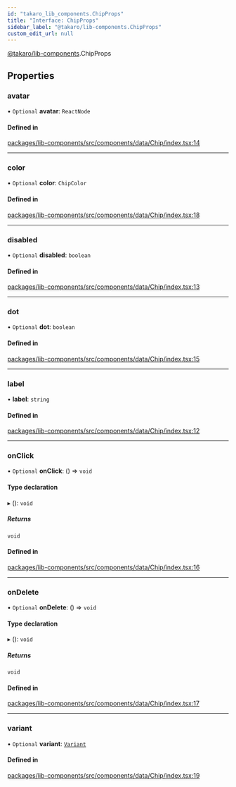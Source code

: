 ```yaml
---
id: "takaro_lib_components.ChipProps"
title: "Interface: ChipProps"
sidebar_label: "@takaro/lib-components.ChipProps"
custom_edit_url: null
---
```


[@takaro/lib-components](../modules/takaro_lib_components.md).ChipProps

## Properties

### avatar

• `Optional` **avatar**: `ReactNode`

#### Defined in

[packages/lib-components/src/components/data/Chip/index.tsx:14](https://github.com/niekcandaele/Takaro/blob/91fb19b/packages/lib-components/src/components/data/Chip/index.tsx#L14)

___

### color

• `Optional` **color**: `ChipColor`

#### Defined in

[packages/lib-components/src/components/data/Chip/index.tsx:18](https://github.com/niekcandaele/Takaro/blob/91fb19b/packages/lib-components/src/components/data/Chip/index.tsx#L18)

___

### disabled

• `Optional` **disabled**: `boolean`

#### Defined in

[packages/lib-components/src/components/data/Chip/index.tsx:13](https://github.com/niekcandaele/Takaro/blob/91fb19b/packages/lib-components/src/components/data/Chip/index.tsx#L13)

___

### dot

• `Optional` **dot**: `boolean`

#### Defined in

[packages/lib-components/src/components/data/Chip/index.tsx:15](https://github.com/niekcandaele/Takaro/blob/91fb19b/packages/lib-components/src/components/data/Chip/index.tsx#L15)

___

### label

• **label**: `string`

#### Defined in

[packages/lib-components/src/components/data/Chip/index.tsx:12](https://github.com/niekcandaele/Takaro/blob/91fb19b/packages/lib-components/src/components/data/Chip/index.tsx#L12)

___

### onClick

• `Optional` **onClick**: () => `void`

#### Type declaration

▸ (): `void`

##### Returns

`void`

#### Defined in

[packages/lib-components/src/components/data/Chip/index.tsx:16](https://github.com/niekcandaele/Takaro/blob/91fb19b/packages/lib-components/src/components/data/Chip/index.tsx#L16)

___

### onDelete

• `Optional` **onDelete**: () => `void`

#### Type declaration

▸ (): `void`

##### Returns

`void`

#### Defined in

[packages/lib-components/src/components/data/Chip/index.tsx:17](https://github.com/niekcandaele/Takaro/blob/91fb19b/packages/lib-components/src/components/data/Chip/index.tsx#L17)

___

### variant

• `Optional` **variant**: [`Variant`](../modules/takaro_lib_components.md#variant)

#### Defined in

[packages/lib-components/src/components/data/Chip/index.tsx:19](https://github.com/niekcandaele/Takaro/blob/91fb19b/packages/lib-components/src/components/data/Chip/index.tsx#L19)
